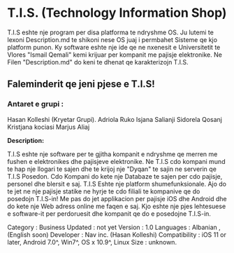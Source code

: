 # T.I.S. (Technology Information Shop)

T.I.S eshte nje program per disa platforma te ndryshme OS. Ju lutemi te lexoni Description.md 
te shikoni nese OS juaj i permbahet Sisteme qe kjo platform punon. Ky software eshte nje ide 
qe ne nxenesit e Universitetit te Vlores "Ismail Qemali" kemi krijuar per kompanit me pajisje
elektronike. Ne Filen "Description.md" do keni te dhenat qe karakterizojn T.I.S.


## Faleminderit qe jeni pjese e T.I.S!




### Antaret e grupi : 
Hasan Kolleshi (Kryetar Grupi).
Adriola Ruko
Isjana Salianji
Sidorela Qosanj
Kristjana kociasi
Marjus Aliaj                           


**Description:**


T.I.S eshte nje software per te gjitha kompanit e ndryshme qe merren me fushen e elektronikes dhe pajisjeve elektronike. Ne
T.I.S cdo kompani mund te hap nje llogari te sajen dhe te krijoj nje "Dyqan" te sajin ne serverin qe T.I.S Posedon. Cdo 
Kompani do kete nje Databaze te sajen per cdo pajisje, personel dhe blersit e saj. T.I.S Eshte nje platform shumefunksionale.
Ajo do te jet ne nje pajisje statike ne hyrje te cdo filiali te kompanive qe do posedojn T.I.S-in! Me pas do jet applikacion
per pajisje iOS dhe Android dhe do kete nje Web adress online me faqen e saj. Kjo eshte nje pjes lehtesuese e software-it per
perdoruesit dhe kompanit qe do e posedojne T.I.S-in.


Category : Business Updated : not yet Version : 1.0 Languages : Albanian , (English soon) Developer : Nav inc. (Hasan Kolleshi) Compatibility : iOS 11 or later, Android 7.0^, Win7^, OS x 10.9^, Linux Size : unknown.
